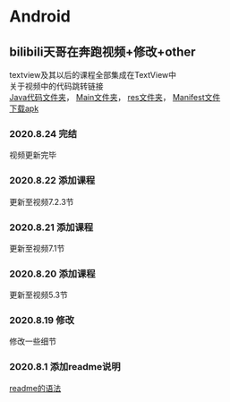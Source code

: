 # Android
## bilibili天哥在奔跑视频+修改+other  
textview及其以后的课程全部集成在TextView中  
关于视频中的代码跳转链接  
[Java代码文件夹](https://github.com/EWinner1/Android/tree/master/textview/app/src/main/java/com/example/textview "Java链接")，
[Main文件夹](https://github.com/EWinner1/Android/tree/master/textview/app/src/main "Main")，
[res文件夹](https://github.com/EWinner1/Android/tree/master/textview/app/src/main/res "包含drawable等")，
[Manifest文件](https://github.com/EWinner1/Android/blob/master/textview/app/src/main/AndroidManifest.xml "manifest")  
[下载apk](https://github.com/EWinner1/Android/releases/download/v1.0/app-release.apk "Download")
### 2020.8.24 完结
视频更新完毕
### 2020.8.22 添加课程
更新至视频7.2.3节
### 2020.8.21 添加课程
更新至视频7.1节
### 2020.8.20 添加课程
更新至视频5.3节
### 2020.8.19 修改
修改一些细节
### 2020.8.1 添加readme说明
[readme的语法](https://github.com/guodongxiaren/README "readme")  
